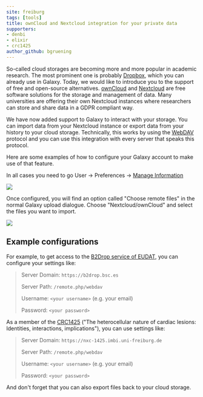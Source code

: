 ```yaml
---
site: freiburg
tags: [tools]
title: ownCloud and Nextcloud integration for your private data
supporters:
- denbi
- elixir
- crc1425
author_github: bgruening
---
```


So-called cloud storages are becoming more and more popular in academic research. The most prominent one is probably [Dropbox](https://www.dropbox.com), which 
you can already use in Galaxy. Today, we would like to introduce you to the support of free and open-source alternatives.
[ownCloud](https://owncloud.com/) and [Nextcloud](https://nextcloud.com/) are free software solutions for the storage and management of data.
Many universities are offering their own Nextcloud instances where researchers can store and share data in a GDPR compliant way.

We have now added support to Galaxy to interact with your storage. You can import data from your Nextcloud instance or export data from your history
to your cloud storage. Technically, this works by using the [WebDAV](https://en.wikipedia.org/wiki/WebDAV) protocol and you can use this integration with
every server that speaks this protocol. 

Here are some examples of how to configure your Galaxy account to make use of that feature.

In all cases you need to go User → Preferences → [Manage Information](https://usegalaxy.eu/user/information)

![](/assets/media/b2drop_access.png)


Once configured, you will find an option called "Choose remote files" in the normal Galaxy upload dialogue.
Choose "Nextcloud/ownCloud" and select the files you want to import.

![](/assets/media/nextcloud_file_picker.png)


## Example configurations

For example, to get access to the [B2Drop service of EUDAT](https://eudat.eu/services/b2drop), you can configure your settings like:

>  Server Domain: `https://b2drop.bsc.es`
>
>  Server Path: `/remote.php/webdav`
>
>  Username: `<your username>` (e.g. your email)
>
>  Password: `<your password>`

As a member of the [CRC1425](https://www.sfb1425.uni-freiburg.de) ("The heterocellular nature of cardiac lesions: Identities, interactions, implications"), you can use settings like:

>  Server Domain: `https://nxc-1425.imbi.uni-freiburg.de`
>
>  Server Path: `/remote.php/webdav`
>
>  Username: `<your username>` (e.g. your email)
>
>  Password: `<your password>`

And don't forget that you can also export files back to your cloud storage.
